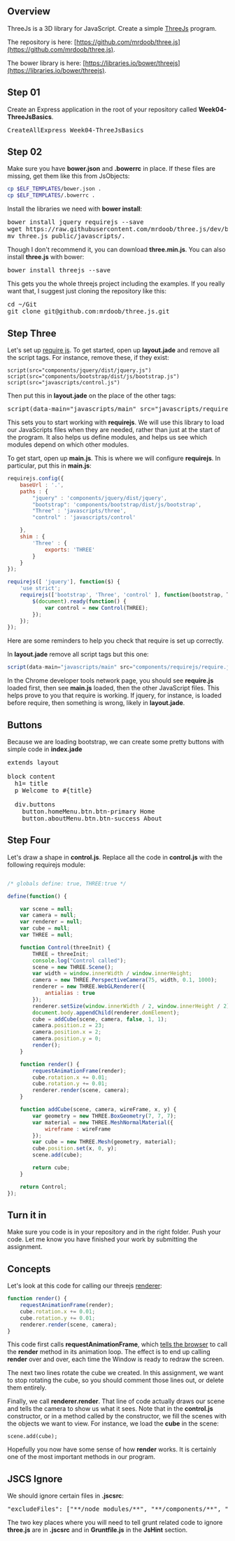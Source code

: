 ## Overview

ThreeJs is a 3D library for JavaScript. Create a simple [ThreeJs](https://threejs.org/) program.

The repository is here: [https://github.com/mrdoob/three.js](https://github.com/mrdoob/three.js).

The bower library is here: [https://libraries.io/bower/threejs](https://libraries.io/bower/threejs).

## Step 01

Create an Express application in the root of your repository called **Week04-ThreeJsBasics**.

<pre>
CreateAllExpress Week04-ThreeJsBasics
</pre>

## Step 02

Make sure you have **bower.json** and **.bowerrc** in place. If these files are missing, get them like this from JsObjects:

```bash
cp $ELF_TEMPLATES/bower.json .
cp $ELF_TEMPLATES/.bowerrc .
```

Install the libraries we need with **bower install**:

<pre>
bower install jquery requirejs --save
wget https://raw.githubusercontent.com/mrdoob/three.js/dev/build/three.js
mv three.js public/javascripts/.
</pre>

Though I don't recommend it, you can download **three.min.js**. You can also install **three.js** with bower:

<pre>
bower install threejs --save
</pre>

This gets you the whole threejs project including the examples. If you really want that, I suggest just cloning the repository like this:

<pre>
cd ~/Git
git clone git@github.com:mrdoob/three.js.git
</pre>

## Step Three

Let's set up [require js][reqjs]. To get started, open up **layout.jade** and remove all the script tags. For instance, remove these, if they exist:

```text
script(src="components/jquery/dist/jquery.js")
script(src="components/bootstrap/dist/js/bootstrap.js")
script(src="javascripts/control.js")
```

Then put this in **layout.jade** on the place of the other tags:

<pre>
script(data-main="javascripts/main" src="javascripts/require.js")
</pre>

This sets you to start working with **requirejs**. We will use this library to load our JavaScripts files when they are needed, rather than just at the start of the program. It also helps us define modules, and helps us see which modules depend on which other modules.

To get start, open up **main.js**. This is where we will configure **requirejs**. In particular, put this in **main.js**:

```javascript
requirejs.config({
    baseUrl : '.',
    paths : {
        "jquery" : 'components/jquery/dist/jquery',
        "bootstrap": 'components/bootstrap/dist/js/bootstrap',
        "Three" : 'javascripts/three',
        "control" : 'javascripts/control'

    },
    shim : {
        'Three' : {
            exports: 'THREE'
        }
    }
});

requirejs([ 'jquery'], function($) {
    'use strict';
    requirejs(['bootstrap', 'Three', 'control' ], function(bootstrap, THREE, Control) {
        $(document).ready(function() {
            var control = new Control(THREE);
        });
    });
});
```

Here are some reminders to help you check that require is set up correctly.

In **layout.jade** remove all script tags but this one:

```javascript
script(data-main="javascripts/main" src="components/requirejs/require.js")
```

In the Chrome developer tools network page, you should see **require.js** loaded first, then see **main.js** loaded, then the other JavaScript files. This helps prove to you that require is working. If jquery, for instance, is loaded before require, then something is wrong, likely in **layout.jade**.

## Buttons

Because we are loading bootstrap, we can create some pretty buttons with simple code in **index.jade**

<pre>
extends layout

block content
  h1= title
  p Welcome to #{title}

  div.buttons
    button.homeMenu.btn.btn-primary Home
    button.aboutMenu.btn.btn-success About
</pre>


## Step Four

Let's draw a shape in **control.js**. Replace all the code in **control.js** with the following requirejs module:

```javascript

/* globals define: true, THREE:true */

define(function() {

    var scene = null;
    var camera = null;
    var renderer = null;
    var cube = null;
    var THREE = null;

    function Control(threeInit) {
        THREE = threeInit;
        console.log("Control called");
        scene = new THREE.Scene();
        var width = window.innerWidth / window.innerHeight;
        camera = new THREE.PerspectiveCamera(75, width, 0.1, 1000);
        renderer = new THREE.WebGLRenderer({
            antialias : true
        });
        renderer.setSize(window.innerWidth / 2, window.innerHeight / 2);
        document.body.appendChild(renderer.domElement);
        cube = addCube(scene, camera, false, 1, 1);
        camera.position.z = 23;
        camera.position.x = 2;
        camera.position.y = 0;
        render();
    }

    function render() {
        requestAnimationFrame(render);
        cube.rotation.x += 0.01;
        cube.rotation.y += 0.01;
        renderer.render(scene, camera);
    }

    function addCube(scene, camera, wireFrame, x, y) {
        var geometry = new THREE.BoxGeometry(7, 7, 7);
        var material = new THREE.MeshNormalMaterial({            
            wireframe : wireFrame
        });
        var cube = new THREE.Mesh(geometry, material);
        cube.position.set(x, 0, y);
        scene.add(cube);

        return cube;
    }

    return Control;
});
```

<!-- Links -->

[reqjs]: http://www.elvenware.com/charlie/development/web/JavaScript/Require.html

## Turn it in

Make sure you code is in your repository and in the right folder. Push your code. Let me know you have finished your work by submitting the assignment.

## Concepts

Let's look at this code for calling our threejs [renderer](http://threejs.org/docs/#Reference/Renderers/WebGLRenderer):

```javascript
function render() {
	requestAnimationFrame(render);
	cube.rotation.x += 0.01;
	cube.rotation.y += 0.01;
	renderer.render(scene, camera);
}
```

This code first calls **requestAnimationFrame**, which [tells the browser][request] to call the **render** method in its animation loop. The effect is to end up calling **render** over and over, each time the Window is ready to redraw the screen.

The next two lines rotate the cube we created. In this assignment, we want to stop rotating the cube, so you should comment those lines out, or delete them entirely.

Finally, we call **renderer.render**. That line of code actually draws our scene and tells the camera to show us what it sees. Note that in the **control.js** constructor, or in a method called by the constructor, we fill the scenes with the objects we want to view. For instance, we load the **cube** in the scene:

	scene.add(cube);

Hopefully you now have some sense of how **render** works. It is certainly one of the most important methods in our program.

[request]: https://developer.mozilla.org/en-US/docs/Web/API/window.requestAnimationFrame

## JSCS Ignore

We should ignore certain files in **.jscsrc**:

<pre>
"excludeFiles": ["**/node_modules/**", "**/components/**", "**/bower_components/**", "\*\*/three.js"],
</pre>

The two key places where you will need to tell grunt related code to ignore **three.js** are in **.jscsrc** and in **Gruntfile.js** in the **JsHint** section.
